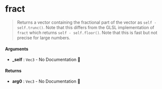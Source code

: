 # fract

>  Returns a vector containing the fractional part of the vector as `self - self.trunc()`.
>  Note that this differs from the GLSL implementation of `fract` which returns
>  `self - self.floor()`.
>  Note that this is fast but not precise for large numbers.

#### Arguments

- **\_self** : `Vec3` \- No Documentation 🚧

#### Returns

- **arg0** : `Vec3` \- No Documentation 🚧